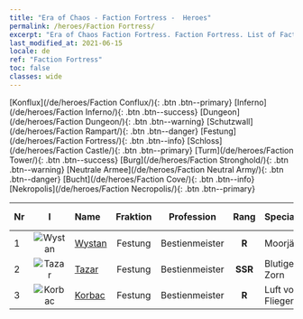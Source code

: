 ```yaml
---
title: "Era of Chaos - Faction Fortress -  Heroes"
permalink: /heroes/Faction Fortress/
excerpt: "Era of Chaos Faction Fortress. Faction Fortress. List of Faction  in Era of Chaos"
last_modified_at: 2021-06-15
locale: de
ref: "Faction Fortress"
toc: false
classes: wide
---
```

 [Konflux](/de/heroes/Faction Conflux/){: .btn .btn--primary} [Inferno](/de/heroes/Faction Inferno/){: .btn .btn--success} [Dungeon](/de/heroes/Faction Dungeon/){: .btn .btn--warning} [Schutzwall](/de/heroes/Faction Rampart/){: .btn .btn--danger} [Festung](/de/heroes/Faction Fortress/){: .btn .btn--info} [Schloss](/de/heroes/Faction Castle/){: .btn .btn--primary} [Turm](/de/heroes/Faction Tower/){: .btn .btn--success} [Burg](/de/heroes/Faction Stronghold/){: .btn .btn--warning} [Neutrale Armee](/de/heroes/Faction Neutral Army/){: .btn .btn--danger} [Bucht](/de/heroes/Faction Cove/){: .btn .btn--info} [Nekropolis](/de/heroes/Faction Necropolis/){: .btn .btn--primary} 

  | Nr |  I |    Name    |  Fraktion  |  Profession   |  Rang  |    Specialty     | User Rate  | 
  |:---|:--:|:-----------|:-------:|:-------------:|:------:|:-----------------|:----:|
  | 1 | ![Wystan](/images/h/h_Wystan.jpg) | [Wystan](/de/heroes/Wystan/) | Festung | Bestienmeister | **R** |  Moorjäger | R |
  | 2 | ![Tazar](/images/h/h_Tazar.jpg) | [Tazar](/de/heroes/Tazar/) | Festung | Bestienmeister | **SSR** |  Blutiger Zorn | SSR |
  | 3 | ![Korbac](/images/h/h_Korbac.jpg) | [Korbac](/de/heroes/Korbac/) | Festung | Bestienmeister | **R** |  Luft voller Fliegen | R |
